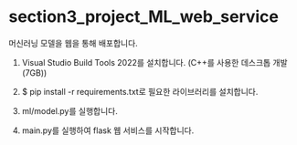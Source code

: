 # section3_project_ML_web_service
머신러닝 모델을 웹을 통해 배포합니다.

1. Visual Studio Build Tools 2022를 설치합니다.
(C++를 사용한 데스크톱 개발 (7GB))

2. $ pip install -r requirements.txt로 필요한 라이브러리를 설치합니다.

3. ml/model.py를 실행합니다.

4. main.py를 실행하여 flask 웹 서비스를 시작합니다.